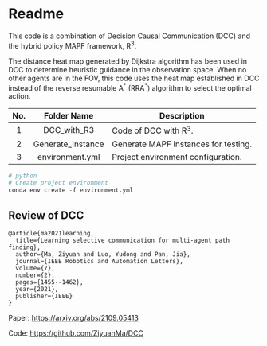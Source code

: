 # Readme 

This code is a combination of Decision Causal Communication (DCC) and the hybrid policy MAPF framework, R$^3$.

The distance heat map generated by Dijkstra algorithm has been used in DCC to determine heuristic guidance in the observation space. When no other agents are in the FOV, this code uses the heat map established in DCC instead of the reverse resumable A$^*$ (RRA$^*$) algorithm to select the optimal action.

| No.  |    Folder Name    | Description                          |
| :--: | :---------------: | ------------------------------------ |
|  1   |    DCC_with_R3    | Code of DCC with R$^3$.              |
|  2   | Generate_Instance | Generate MAPF instances for testing. |
|  3   |  environment.yml  | Project environment configuration.   |

```python
# python
# Create project environment
conda env create -f environment.yml
```

## Review of DCC

```
@article{ma2021learning,
  title={Learning selective communication for multi-agent path finding},
  author={Ma, Ziyuan and Luo, Yudong and Pan, Jia},
  journal={IEEE Robotics and Automation Letters},
  volume={7},
  number={2},
  pages={1455--1462},
  year={2021},
  publisher={IEEE}
}
```

Paper: https://arxiv.org/abs/2109.05413

Code: https://github.com/ZiyuanMa/DCC

